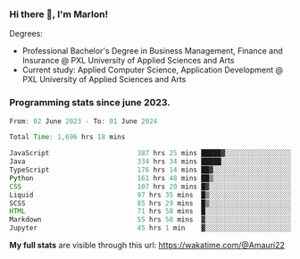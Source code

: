 
### Hi there 👋, I'm Marlon!

Degrees: 
- Professional Bachelor's Degree in Business Management, Finance and Insurance @ PXL University of Applied Sciences and Arts
- Current study: Applied Computer Science, Application Development @ PXL University of Applied Sciences and Arts

### Programming stats since june 2023.
<!--START_SECTION:waka-->

```java
From: 02 June 2023 - To: 01 June 2024

Total Time: 1,696 hrs 18 mins

JavaScript                      387 hrs 25 mins █████▓░░░░░░░░░░░░░░░░░░░   22.71 %
Java                            334 hrs 34 mins █████░░░░░░░░░░░░░░░░░░░░   19.62 %
TypeScript                      176 hrs 14 mins ██▓░░░░░░░░░░░░░░░░░░░░░░   10.33 %
Python                          161 hrs 48 mins ██▒░░░░░░░░░░░░░░░░░░░░░░   09.49 %
CSS                             107 hrs 20 mins █▓░░░░░░░░░░░░░░░░░░░░░░░   06.29 %
Liquid                          97 hrs 35 mins  █▒░░░░░░░░░░░░░░░░░░░░░░░   05.72 %
SCSS                            85 hrs 29 mins  █▒░░░░░░░░░░░░░░░░░░░░░░░   05.01 %
HTML                            71 hrs 58 mins  █░░░░░░░░░░░░░░░░░░░░░░░░   04.22 %
Markdown                        55 hrs 58 mins  ▓░░░░░░░░░░░░░░░░░░░░░░░░   03.28 %
Jupyter                         45 hrs 1 min    ▓░░░░░░░░░░░░░░░░░░░░░░░░   02.64 %
```

<!--END_SECTION:waka-->
**My full stats** are visible through this url: https://wakatime.com/@Amauri22
